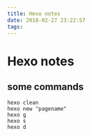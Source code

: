 ```yaml
---
title: Hexo notes
date: 2018-02-27 23:22:57
tags:
---
```

# Hexo notes

## some commands

```console
hexo clean
hexo new "pagename"
hexo g
hexo s
hexo d
```